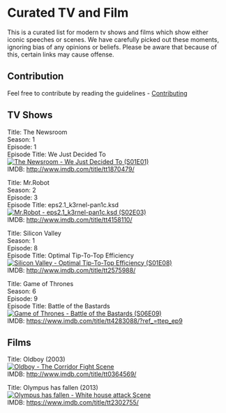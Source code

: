 # Curated TV and Film

This is a curated list for modern tv shows and films which show either iconic speeches or scenes. We have carefully picked out these moments, ignoring bias of any opinions or beliefs. Please be aware that because of this, certain links may cause offense.

## Contribution

Feel free to contribute by reading the guidelines - [Contributing](CONTRIBUTING.md)

## TV Shows

Title: The Newsroom<br>
Season: 1<br>
Episode: 1<br>
Episode Title: We Just Decided To<br>
[![The Newsroom - We Just Decided To (S01E01)](https://img.youtube.com/vi/wTjMqda19wk/0.jpg)](https://www.youtube.com/watch?v=wTjMqda19wk)<br>
IMDB: http://www.imdb.com/title/tt1870479/

Title: Mr.Robot<br>
Season: 2<br>
Episode: 3<br>
Episode Title: eps2.1_k3rnel-pan1c.ksd<br>
[![Mr.Robot - eps2.1_k3rnel-pan1c.ksd (S02E03)](https://img.youtube.com/vi/AZeLHD-725o/0.jpg)](https://www.youtube.com/watch?v=AZeLHD-725o)<br>
IMDB: http://www.imdb.com/title/tt4158110/

Title: Silicon Valley<br>
Season: 1<br>
Episode: 8<br>
Episode Title: Optimal Tip-To-Top Efficiency<br>
[![Silicon Valley - Optimal Tip-To-Top Efficiency (S01E08)](https://img.youtube.com/vi/mMeqEDEfniA/0.jpg)](https://www.youtube.com/watch?v=mMeqEDEfniA)<br>
IMDB: http://www.imdb.com/title/tt2575988/

Title: Game of Thrones<br>
Season: 6<br>
Episode: 9<br>
Episode Title: Battle of the Bastards<br>
[![Game of Thrones - Battle of the Bastards (S06E09)](https://img.youtube.com/vi/m8rURwkvOx0/0.jpg)](https://www.youtube.com/watch?v=m8rURwkvOx0)<br>
IMDB: https://www.imdb.com/title/tt4283088/?ref_=ttep_ep9

## Films

Title: Oldboy (2003)<br>
[![Oldboy - The Corridor Fight Scene](https://img.youtube.com/vi/VwIIDzrVVdc/0.jpg)](https://www.youtube.com/watch?v=VwIIDzrVVdc)<br>
IMDB: http://www.imdb.com/title/tt0364569/

Title: Olympus has fallen (2013)<br>
[![Olympus has fallen - White house attack Scene](https://img.youtube.com/vi/N8WXitDnA_U/0.jpg)](https://www.youtube.com/watch?v=N8WXitDnA_U)<br>
IMDB: https://www.imdb.com/title/tt2302755/
